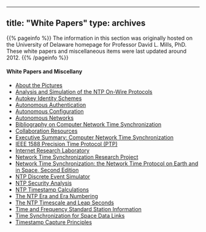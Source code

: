 
---
title: "White Papers"
type: archives
---

{{% pageinfo %}}
The information in this section was originally hosted on the University of Delaware homepage for Professor David L. Mills, PhD. These white papers and miscellaneous items were last updated around 2012.
{{% /pageinfo %}}

#### White Papers and Miscellany

*  [About the Pictures](/reflib/pictures)
*  [Analysis and Simulation of the NTP On-Wire Protocols](/reflib/onwire)
*  [Autokey Identity Schemes](/reflib/ident)
*  [Autonomous Authentication](/reflib/autokey)
*  [Autonomous Configuration](/reflib/autocfg)
*  [Autonomous Networks](/reflib/autonet)
*  [Bibliography on Computer Network Time Synchronization](/reflib/biblio)
*  [Collaboration Resources](/reflib/resource)
*  [Executive Summary: Computer Network Time Synchronization](/reflib/exec)
*  [IEEE 1588 Precision Time Protocol (PTP)](/reflib/ptp)
*  [Internet Research Laboratory](/reflib/lab)
*  [Network Time Synchronization Research Project](/reflib/ntp)
*  [Network Time Synchronization: the Network Time Protocol on Earth and in Space, Second Edition](/reflib/book)
*  [NTP Discrete Event Simulator](/reflib/ntpsim)
*  [NTP Security Analysis](/reflib/security)
*  [NTP Timestamp Calculations](/reflib/time)
*  [The NTP Era and Era Numbering](/reflib/y2k)
*  [The NTP Timescale and Leap Seconds](/reflib/leap)
*  [Time and Frequency Standard Station Information](/reflib/qth)
*  [Time Synchronization for Space Data Links](/reflib/proximity)
*  [Timestamp Capture Principles](/reflib/stamp)